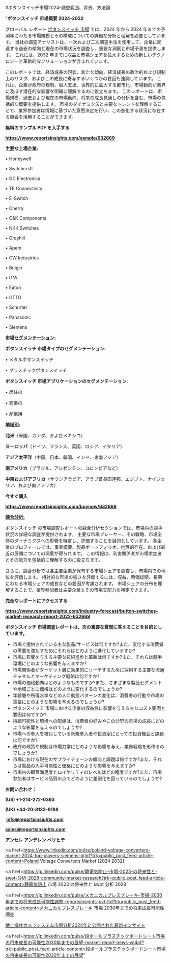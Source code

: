 #ボタンスイッチ市場2024-調査範囲、背景、方法論

"<strong>ボタンスイッチ 市場概要 2024-2032</strong>

グローバル レポート <a href=https://www.reportsinsights.com/sample/632669>ボタンスイッチ 市場</a> では、2024 年から 2024 年までの予測年にわたる市場規模とその構成についての詳細な分析と理解を必要としています。 当社の調査アナリストは、一次および二次調査手法を使用して、企業に関連する過去の傾向と現在の市場状況を調査し、重要な洞察と市場予測を提供します。 これには、2032 年までに収益と市場シェアを拡大​​するための新しいテクノロジーと革新的なソリューションが含まれています。

このレポートでは、経済成長の現状、新たな傾向、経済成長の政治的および規制上のリスク、およびこの成長に寄与するいくつかの要因も強調しています。 これは、企業が政府の規制、個人支出、世界的に拡大する都市化、市場動向が業界に及ぼす潜在的な影響を明確に理解するのに役立ちます。 このレポートは、市場規模、過去および現在の市場動向、将来の成長見通しの分析を含む、市場の包括的な概要を提供します。 市場のダイナミクスと主要なトレンドを理解することで、業界参加者は情報に基づいた意思決定を行い、この進化する状況に存在する機会を活用することができます。

<strong><b>無料のサンプル PDF を入手する</b></strong>

<a href=https://www.reportsinsights.com/sample/632669><strong><u>https://www.reportsinsights.com/sample/632669</u></strong></a>

<strong>主要な上場企業:</strong>

• Honeywell

• Switchcrsft

• GC Electronics

• TE Connectivity

• E-Switch

• Cherry

• C&K Components

• NKK Switches

• Grayhill

• Apem

• CW Industries

• Bulgin

• ITW

• Eaton

• OTTO

• Schurter

• Panasonic

• Siemens

<strong><u>市場セグメンテーション</u></strong><strong><u>:</u></strong>

<strong>ボタンスイッチ 市場タイプのセグメンテーション:</strong>

• メタルボタンスイッチ

• プラスチックボタンスイッチ

<strong>ボタンスイッチ 市場アプリケーションのセグメンテーション:</strong>

• 居住の

• 商業の

• 産業用

<strong><u>地域別</u></strong><strong><u>:</u></strong>

<strong>北米</strong>（米国、カナダ、およびメキシコ）

<strong>ヨーロッパ</strong>（ドイツ、フランス、英国、ロシア、イタリア）

<strong>アジア太平洋</strong>（中国、日本、韓国、インド、東南アジア）

<strong>南アメリカ</strong>（ブラジル、アルゼンチン、コロンビアなど）

<strong>中東およびアフリカ</strong>（サウジアラビア、アラブ首長国連邦、エジプト、ナイジェリア、および南アフリカ）

<strong>今すぐ購入</strong>

<a href=https://www.reportsinsights.com/buynow/632669><strong><u>https://www.reportsinsights.com/buynow/632669</u></strong></a>

<strong><u>競合分析:</u></strong>

ボタンスイッチ の市場調査レポートの競合分析セクションでは、市場内の競争状況の詳細な調査が提供されます。 主要な市場プレーヤー、その戦略、市場全体のダイナミクスへの影響を特定し、評価することを目的としています。 各企業のプロフィールでは、事業概要、製品ポートフォリオ、地理的存在、および最近の展開についての洞察が得られます。 この情報は、利害関係者が市場参加者とその能力を包括的に理解するのに役立ちます。

さらに、競合分析では各主要企業が保有する市場シェアを調査し、市場内での地位を評価します。 相対的な市場の強さを評価するには、収益、時価総額、長期にわたる市場シェアの成長などの要因が考慮されます。 市場シェアの分布を理解することで、業界参加者は主要企業とその市場支配力を特定できます。

<strong>完全なレポートにアクセスする</strong>

<a href=https://www.reportsinsights.com/industry-forecast/button-switches-market-research-report-2022-632669><strong><u><b>https://www.reportsinsights.com/industry-forecast/button-switches-market-research-report-2022-632669</b></u></strong></a>

<strong><b>ボタンスイッチ 市場調査レポートは、次の重要な質問に答えることを目的としています。</b></strong>
<ul>
  <li>市場で提供されている主な製品/サービスは何ですか?また、変化する消費者の需要を満たすためにそれらはどのように進化していますか?</li>
  <li>市場に影響を与える主要な技術進歩と革新は何ですか?また、それらは競争環境にどのような影響を与えますか?</li>
  <li>市場関係者がターゲット層に効果的にリーチするために採用する主要な流通チャネルとマーケティング戦略は何ですか?</li>
  <li>市場の価格動向はどのようなものですか?また、さまざまな製品セグメントや地域ごとに価格はどのように変化するのでしょうか?</li>
  <li>年齢層や所得水準などの人口動態パターンの変化は、消費者の行動や市場の需要にどのような影響を与えるのでしょうか?</li>
  <li>ボタンスイッチ 市場における企業の収益性に影響を与える主なコスト要因と要因は何ですか?</li>
  <li>持続可能性と環境への配慮は、消費者の好みやこの分野の市場の成長にどのような影響を与えるのでしょうか?</li>
  <li>市場への参入を検討している新規参入者や投資家にとっての投資機会と課題は何ですか?</li>
  <li>政府の政策や規制は市場力学にどのような影響を与え、業界戦略を形作るのでしょうか?</li>
  <li>市場における現在のサプライチェーンの傾向と課題は何ですか?また、それらは製品の入手可能性と価格にどのような影響を与えますか?</li>
  <li>市場内の顧客満足度とロイヤリティのレベルはどの程度ですか?また、市場参加者はサービス品質の点でどのように差別化を図っているのでしょうか?</li>
</ul>
<strong>お問い合わせ：</strong>

<strong>(US) +1-214-272-0393</strong>

<strong>(UK) +44-20-8133-9198</strong>

<strong> </strong><a href=info@reportsinsights.com><strong><u>info@reportsinsights.com</u></strong></a>

<a href=sales@reportsinsights.com><strong><u>sales@reportsinsights.com</u></strong></a>

<strong>アンセレ アンデレン ベリヒテ</strong>

<a href=https://www.linkedin.com/pulse/poland-voltage-converters-market-2024-top-players-siemens-qtjnf?trk=public_post_feed-article-content>Poland Voltage Converters Market [2024 2032]</a>

<a href=https://jp.linkedin.com/pulse/静電気防止-市場-2023-の将来性と-swot-分析-2028-community-market-research?trk=public_post_feed-article-content>静電気防止 市場 2023 の将来性と swot 分析 2028</a>

<a href=https://jp.linkedin.com/pulse/メカニカルプレスブレーキ-市場-2030年までの将来成長可能性調査-reportsinsights-pvt-ltd?trk=public_post_feed-article-content>メカニカルプレスブレーキ 市場 2030年までの将来成長可能性調査</a>

<a href=https://www.linkedin.com/pulse/地上操作カメラシステム市場分析2024年に公開された最新インサイト-reportsinsights-pvt-ltd-mwa7f/>地上操作カメラシステム市場分析2024年に公開された最新インサイト</a>

<a href=https://jp.linkedin.com/pulse/段ボールプラスチックボードシート市場の将来成長の可能性2030年までの展望-market-report-news-wl4of?trk=public_post_feed-article-content>段ボールプラスチックボードシート市場の将来成長の可能性2030年までの展望</a>"
